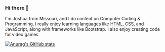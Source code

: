 ### Hi there 👋

I'm Joshua from Missouri, and I do content on Computer Coding & Programming. I really enjoy learning languages like HTML, CSS, and JavaScript, along with frameworks like Bootstrap. I also enjoy creating code for video games.

[![Anurag's GitHub stats](https://github-readme-stats.vercel.app/api?username=JoshuaButrum)](https://github.com/anuraghazra/github-readme-stats)
